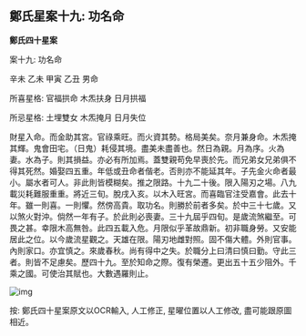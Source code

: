 ## 鄭氏星案十九: 功名命

**鄭氏四十星案**

案十九: 功名命

辛未 乙未 甲寅 乙丑 男命

所喜星格: 官福拱命 木炁扶身 日月拱福

所忌星格: 土埋雙女 木炁掩月 日月失位

財星入命。而金助其宮。官祿乘旺。而火資其勢。格局美矣。奈月兼身命。木炁掩其輝。鬼會田宅。（日鬼）耗侵其境。盡美未盡善也。然日為親。月為序。火為妻。水為子。則其損益。亦必有所加焉。蓋雙親苟免早喪於先。而兄弟女兄弟俱不得其死然。婚娶四五重。年低或丑命者偕老。否則亦不能延其年。子先金火命者最小。屬水者可人。非此則皆模糊矣。推之限路。十九二十後。限入陽刃之場。八九載災耗難服重重。將近三旬。脫戌入亥。以木入旺宮。而喜臨官注受嘉會。此去十年。雖一則喜。一則懼。然傍高貴。取功名。則勝於前者多矣。於中三十七歲。又以煞火對沖。倘然一年有子。於此則必喪妻。三十九屆乎四旬。是歲流煞繼至。可畏之甚。幸限木高無咎。此四五載入危。月限似乎革故鼎新。初非職身勞。又安能居此之位。以今歲流星觀之。天雄在限。陽刃地雌對照。固不傷大體。外則官事。內則家口。亦宜慎之。來歲春秋。尚有得中之失。於職分上曰清曰慎曰勤。守此三者。則皆不足慮矣。歷四十九。至於知命之際。復有榮遷。更出五十五少阻外。千乘之國。可使治其賦也。大數遇羅則止。

![img](https://lh6.googleusercontent.com/MtD3dW0QGn2EO9B2-Gt75ki6TIE9PAoHkdAMuxxvLWgdd-6bzkJ_4BUuQYMfbNaSzNGEWKxiQz_Q1Nf5J2vYsaCHmhI8ZYWWKzu0oWTae_E=w1280)

按: 鄭氏四十星案原文以OCR輸入, 人工修正, 星曜位置以人工修改, 盡可能跟原圖相近。